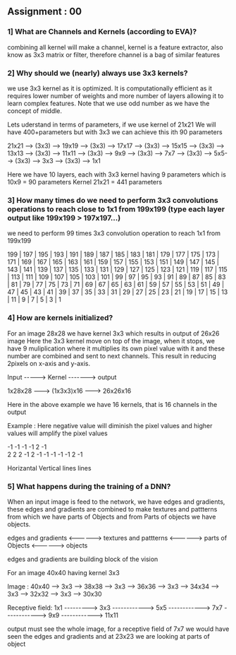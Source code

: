## Assignment : 00


### 1] What are Channels and Kernels (according to EVA)?
combining all kernel will make a channel, kernel is a feature extractor, also know as 3x3 matrix or filter, therefore channel is a bag of similar features


### 2] Why should we (nearly) always use 3x3 kernels?
we use 3x3 kernel as it is optimized. It is computationally efficient as it requires lower number of weights and more number of layers allowing it to learn complex features. Note that we use odd number as we have the concept of middle.

Lets uderstand in terms of parameters, if we use kernel of 21x21 We will have 400+parameters  but with 3x3 we can achieve this ith 90 parameters

21x21 --> (3x3) --> 19x19 --> (3x3) --> 17x17 --> (3x3) --> 15x15 --> (3x3) --> 13x13 --> (3x3) --> 11x11 --> (3x3) --> 9x9 --> (3x3) --> 7x7 --> (3x3) --> 5x5--> (3x3) --> 3x3 --> (3x3) --> 1x1

Here we have 10 layers, each with 3x3 kernel having 9 parameters which is 10x9  = 90 parameters
Kernel 21x21 = 441 parameters


### 3] How many times do we need to perform 3x3 convolutions operations to reach close to 1x1 from 199x199 (type each layer output like 199x199 > 197x197...)
we need to perform 99 times 3x3 convolution operation to reach 1x1 from 199x199

199 | 197 | 195 | 193 | 191 | 189 | 187 | 185 | 183 | 181 | 179 | 177 | 175 | 173 | 171 | 169 | 167 | 165 | 163 | 161 | 159 | 157 | 155 | 153 | 151 | 149 | 147 | 145 | 143 | 141 | 139 | 137 | 135 | 133 | 131 | 129 | 127 | 125 | 123 | 121 | 119 | 117 | 115 | 113 | 111 | 109 | 107 | 105 | 103 | 101 | 99 | 97 | 95 | 93 | 91 | 89 | 87 | 85 | 83 | 81 | 79 | 77 | 75 | 73 | 71 | 69 | 67 | 65 | 63 | 61 | 59 | 57 | 55 | 53 | 51 | 49 | 47 | 45 | 43 | 41 | 39 | 37 | 35 | 33 | 31 | 29 | 27 | 25 | 23 | 21 | 19 | 17 | 15 | 13 | 11 | 9 | 7 | 5 | 3 | 1

### 4] How are kernels initialized? 
For an image 28x28 we have kernel 3x3 which results in output of 26x26 image 
Here the 3x3 kernel move on top of the image, when it stops, we have 9 muliplication where it multiplies its own pixel value with it and these number are combined and sent to next channels. This result in reducing 2pixels on x-axis and y-axis.

Input -----> Kernel ------->  output

1x28x28 ---> (1x3x3)x16 ---> 26x26x16

Here in the above example we have 16 kernels, that is 16 channels in the output 

Example : Here negative value will diminish the pixel values and higher values will amplify the pixel values 

-1 -1 -1        -1  2 -1     
 2  2  2        -1  2 -1
-1 -1 -1        -1  2 -1

Horizantal       Vertical 
lines              lines 



### 5] What happens during the training of a DNN?
When an input image is feed to the network, we have edges and gradients, these edges and gradients are combined to make textures and pattterns from which we have parts of Objects and from Parts of objects we have objects.

edges and gradients  <------> textures and pattterns <------> parts of Objects <------> objects

edges and gradients are building block of the vision

For an image 40x40 having kernel 3x3 

Image     :              40x40 --> 3x3 --> 38x38 --> 3x3 --> 36x36 --> 3x3 -->  34x34 --> 3x3 --> 32x32 --> 3x3 --> 30x30

Receptive field:    1x1 ---------> 3x3 ------------> 5x5 ------------> 7x7 ------------>  9x9 ------------> 11x11

output must see the whole image, for a receptive field of 7x7 we would have seen the edges and gradients and at 23x23 we are looking at parts of object


